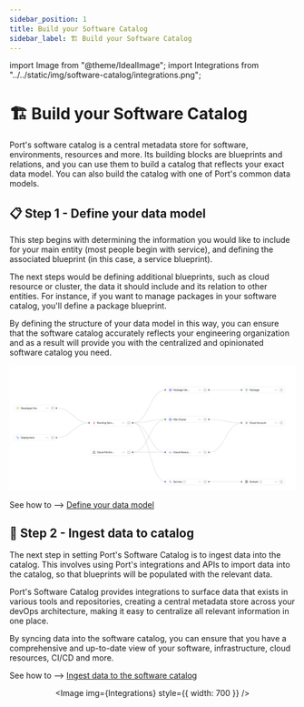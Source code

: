 ```yaml
---
sidebar_position: 1
title: Build your Software Catalog
sidebar_label: 🏗️ Build your Software Catalog
---
```


import Image from "@theme/IdealImage";
import Integrations from "../../static/img/software-catalog/integrations.png";

# 🏗️ Build your Software Catalog

Port's software catalog is a central metadata store for software, environments, resources and more. Its building blocks are blueprints and relations, and you can use them to build a catalog that reflects your exact data model. You can also build the catalog with one of Port's common data models.

## 📋 Step 1 - Define your data model

This step begins with determining the information you would like to include for your main entity (most people begin with service), and defining the associated blueprint (in this case, a service blueprint).

The next steps would be defining additional blueprints, such as cloud resource or cluster, the data it should include and its relation to other entities.
For instance, if you want to manage packages in your software catalog, you'll define a package blueprint.

By defining the structure of your data model in this way, you can ensure that the software catalog accurately reflects your engineering organization and as a result will provide you with the centralized and opinionated software catalog you need.

![Basic blueprints relation](../../static/img/software-catalog/blueprint/exampleBlueprintsAndRelationsLayout.png)

See how to --> [Define your data model](./define-your-data-model/define-your-data-model.md)

## 🔄 Step 2 - Ingest data to catalog

The next step in setting Port's Software Catalog is to ingest data into the catalog. This involves using Port's integrations and APIs to import data into the catalog, so that blueprints will be populated with the relevant data.

Port's Software Catalog provides integrations to surface data that exists in various tools and repositories, creating a central metadata store across your devOps architecture, making it easy to centralize all relevant information in one place.

By syncing data into the software catalog, you can ensure that you have a comprehensive and up-to-date view of your software, infrastructure, cloud resources, CI/CD and more.

See how to --> [Ingest data to the software catalog](./sync-data-to-catalog/sync-data-to-catalog.md)

<center>

<Image img={Integrations} style={{ width: 700 }} />

</center>
